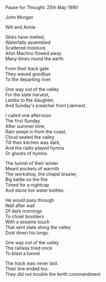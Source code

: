Pause for Thought: 25th May 1990

John Morgan

Will and Annie


Skies have melted,<br>
Waterfalls assembled<br>
Scattered moisture,<br>
Afon Machno flowed away<br>
Many times round the earth.<br>

From their back gate<br>
They waved goodbye<br>
To the departing river.<br>

One way out of the valley<br>
For the slate harvest,<br>
Lambs to the slaughter,<br>
And Sunday's preacher from Llanrwst.<br>

I called one afternoon<br>
The first Sunday<br>
After summer time,<br>
Rain swept in from the coast,<br>
Cloud sealed the valley<br>
Till their kitchen was dark,<br>
And the radio played hymns<br>
Or ghosts of hymns.<br>

The tunnel of their winter<br>
Meant pockets of warmth<br>
The workshop, the chapel brazier,<br>
Big kettle on the fire<br>
Timed for a nightcap<br>
And stone hot water bottles.<br>

He would pass through<br>
Wall after wall<br>
Of dark mornings<br>
To chisel boulders<br>
With a sesame touch<br>
That sent slate along the valley<br>
Dust down his lungs.<br>

One way out of the valley<br>
The railway tried once<br>
To blast a tunnel<br>

The track was never laid.<br>
Their line ended too.<br>
They did not trouble the tenth commandment<br>
